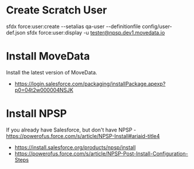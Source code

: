 # Create Scratch User
sfdx force:user:create --setalias qa-user --definitionfile config/user-def.json
sfdx force:user:display -u tester@npsp.dev1.movedata.io

# Install MoveData
Install the latest version of MoveData.
- https://login.salesforce.com/packaging/installPackage.apexp?p0=04t2w000004NSJK 

# Install NPSP
If you already have Salesforce, but don't have NPSP - https://powerofus.force.com/s/article/NPSP-Install#ariaid-title4
- https://install.salesforce.org/products/npsp/install 
- https://powerofus.force.com/s/article/NPSP-Post-Install-Configuration-Steps
